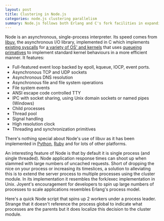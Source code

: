 ```yaml
---
layout: post 
title: Clustering in Node.js
categories: node.js clustering parallelism
summary: Node.js follows both Erlang and C's fork facilities in expanding beyond a single process.
---
```

Node is an asynchronous, single-process interpreter. Its speed comes from [libuv](https://github.com/libuv/libuv), the asynchronous I/O library, implemented in C which implements [existing syscalls](https://github.com/libuv/libuv/blob/v1.x/src/unix/linux-syscalls.c) for [a variety of OS' and kernels](https://github.com/libuv/libuv/tree/v1.x/src) that uses [queueing primatives](https://github.com/libuv/libuv/blob/v1.x/src/unix/async.c#L42-L57) to implement standard kernel behaviours in a more efficient manner. It features:

  -  Full-featured event loop backed by epoll, kqueue, IOCP, event ports.
  -  Asynchronous TCP and UDP sockets
  -  Asynchronous DNS resolution
  -  Asynchronous file and file system operations
  -  File system events
  -  ANSI escape code controlled TTY
  -  IPC with socket sharing, using Unix domain sockets or named pipes (Windows)
  -  Child processes
  -  Thread pool
  -  Signal handling
  -  High resolution clock
  -  Threading and synchronization primitives

There's nothing special about Node's use of libuv as it has been implemented in [Python](https://github.com/saghul/pyuv), [Ruby](https://github.com/avalanche123/uvrb) and for lots of other platforms.

An interesting feature of Node is that by default it is single process (and single threaded). Node application response times can shoot up when slammed with large numbers of uncached requests. Short of dropping the nice on your process or increasing its timeslices, a solution to alleviating this is to extend the server process to multiple processes using the cluster module. In its implementation it resembles the fork/exec implementation in Unix. Joyent's encouragement for developers to spin up large numbers of processes to scale applications resembles Erlang's process model.

Here's a quick Node script that spins up 2 workers under a process leader. Strange that it doesn't reference the process global to indicate what processes are the parents but it does localize this decision to the cluster module.

<script src="https://gist.github.com/htmldrum/8943122.js"></script>